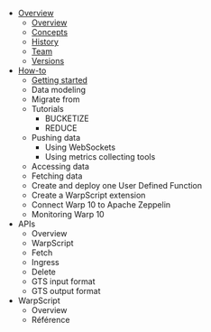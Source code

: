 - [Overview](/#/doc/introduction/)
    - [Overview](/#/doc/introduction/platform)
    - [Concepts](/#/doc/introduction/concepts)
    - [History](/#/doc/introduction/history)
    - [Team](/#/doc/introduction/team)
    - [Versions](/#/doc/introduction/versions)
- [How-to](/#/doc/howto/)
    - [Getting started](/#/doc/getting-statrted/)
    - Data modeling
    - Migrate from
    - Tutorials
        - BUCKETIZE
        - REDUCE
    - Pushing data
        - Using WebSockets
        - Using metrics collecting tools
    - Accessing data
    - Fetching data
    - Create and deploy one User Defined Function
    - Create a WarpScript extension
    - Connect Warp 10 to Apache Zeppelin
    - Monitoring Warp 10
- APIs
    - Overview
    - WarpScript
    - Fetch
    - Ingress
    - Delete
    - GTS input format
    - GTS output format
- WarpScript
    - Overview
    - Référence
